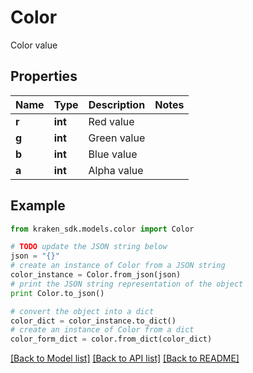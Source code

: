 # Color

Color value

## Properties
Name | Type | Description | Notes
------------ | ------------- | ------------- | -------------
**r** | **int** | Red value | 
**g** | **int** | Green value | 
**b** | **int** | Blue value | 
**a** | **int** | Alpha value | 

## Example

```python
from kraken_sdk.models.color import Color

# TODO update the JSON string below
json = "{}"
# create an instance of Color from a JSON string
color_instance = Color.from_json(json)
# print the JSON string representation of the object
print Color.to_json()

# convert the object into a dict
color_dict = color_instance.to_dict()
# create an instance of Color from a dict
color_form_dict = color.from_dict(color_dict)
```
[[Back to Model list]](../README.md#documentation-for-models) [[Back to API list]](../README.md#documentation-for-api-endpoints) [[Back to README]](../README.md)


